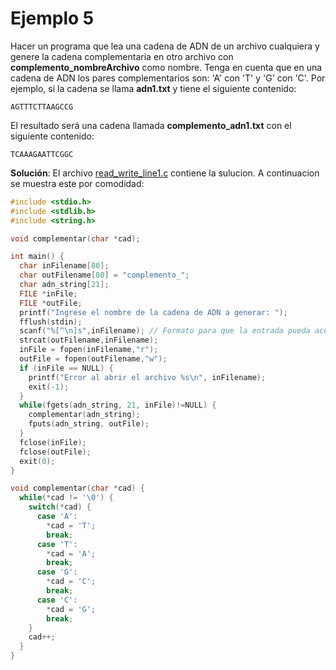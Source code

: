 # Ejemplo 5

Hacer un programa que lea una cadena de ADN de un archivo cualquiera y genere la cadena complementaria en otro archivo con **complemento_nombreArchivo** como nombre. Tenga en cuenta que en una cadena de ADN los pares complementarios son: 'A' con 'T' y 'G' con 'C'. Por ejemplo, si la cadena se llama **adn1.txt** y tiene el siguiente contenido:

```
AGTTTCTTAAGCCG
```

El resultado será una cadena llamada **complemento_adn1.txt** con el siguiente contenido:

```
TCAAAGAATTCGGC
```

**Solución**: El archivo [read_write_line1.c](read_write_line1.c) contiene la sulucion. A continuacion se muestra este por comodidad:

```C
#include <stdio.h>
#include <stdlib.h>
#include <string.h>

void complementar(char *cad);

int main() {
  char inFilename[80];
  char outFilename[80] = "complemento_";
  char adn_string[21];
  FILE *inFile;
  FILE *outFile;
  printf("Ingrese el nombre de la cadena de ADN a generar: ");
  fflush(stdin);
  scanf("%[^\n]s",inFilename); // Formato para que la entrada pueda aceptar espacios
  strcat(outFilename,inFilename);
  inFile = fopen(inFilename,"r");
  outFile = fopen(outFilename,"w");
  if (inFile == NULL) {
    printf("Error al abrir el archivo %s\n", inFilename);
    exit(-1);
  }
  while(fgets(adn_string, 21, inFile)!=NULL) {
    complementar(adn_string);
    fputs(adn_string, outFile);
  }
  fclose(inFile);
  fclose(outFile);
  exit(0);
}

void complementar(char *cad) {
  while(*cad != '\0') {
    switch(*cad) {
      case 'A':
        *cad = 'T';
        break;
      case 'T':
        *cad = 'A';
        break;
      case 'G':
        *cad = 'C';
        break;
      case 'C':
        *cad = 'G';
        break;
    }
    cad++;
  }
}
```
